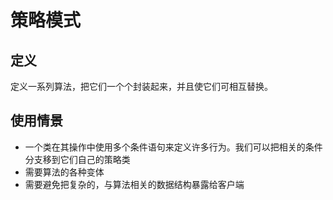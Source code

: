 # 策略模式

## 定义

定义一系列算法，把它们一个个封装起来，并且使它们可相互替换。

## 使用情景

* 一个类在其操作中使用多个条件语句来定义许多行为。我们可以把相关的条件分支移到它们自己的策略类
* 需要算法的各种变体
* 需要避免把复杂的，与算法相关的数据结构暴露给客户端
